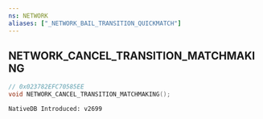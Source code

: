 ```yaml
---
ns: NETWORK 
aliases: ["_NETWORK_BAIL_TRANSITION_QUICKMATCH"] 
---
```


## NETWORK_CANCEL_TRANSITION_MATCHMAKING

```c
// 0x023782EFC70585EE 
void NETWORK_CANCEL_TRANSITION_MATCHMAKING();
```

```
NativeDB Introduced: v2699
```

